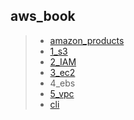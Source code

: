 ## aws_book

> * [amazon_products](aws/aws_products.md)
> * [1_s3](aws/aws_s3.md)
> * [2_IAM](aws/aws_IAM.md)
> * [3_ec2](aws/aws_ec2.md)
> * 4_ebs
> * [5_vpc](aws/aws_vpc.md)
> * [cli](aws/aws_cli.md)
